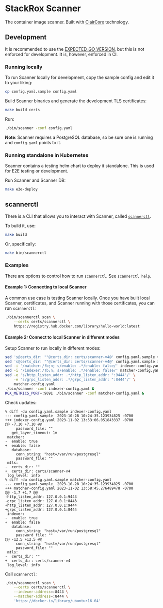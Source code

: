 # StackRox Scanner

The container image scanner.  Built with [ClairCore](https://github.com/quay/claircore) technology.

## Development

It is recommended to use the [EXPECTED_GO_VERSION](../EXPECTED_GO_VERSION), but this is not enforced for development.
It is, however, enforced in CI.

### Running locally

To run Scanner locally for development, copy the sample config and edit it to your liking:

```sh
cp config.yaml.sample config.yaml
```

Build Scanner binaries and generate the development TLS certificates:

```sh
make build certs
```

Run:

```sh
./bin/scanner -conf config.yaml
```

**Note**: Scanner requires a PostgreSQL database, so be sure one is running and `config.yaml` points to it.

### Running standalone in Kubernetes

Scanner contains a testing helm chart to deploy it standalone.  This is used for E2E testing or development.

Run Scanner and Scanner DB:

```sh
make e2e-deploy
```

## scannerctl

There is a CLI that allows you to interact with Scanner, called [`scannerctl`](cmd/scannerctl/main.go).

To build it, use:

```sh
make build
```

Or, specifically:

```sh
make bin/scannerctl
```

### Examples

There are options to control how to run `scannerctl`.  See `scannerctl help`.

#### Example 1: Connecting to local Scanner 

A common use case is testing Scanner locally.  Once you have built local Scanner, certificates, and Scanner running with those certificates, you can run `scannerctl`:

```sh
./bin/scannerctl scan \
    --certs certs/scannerctl \
    https://registry.hub.docker.com/library/hello-world:latest
```

#### Example 2: Connect to local Scanner in different modes

Setup Scanner to run locally in different modes: 

```sh
sed 's@certs_dir: ""@certs_dir: certs/scanner-v4@' config.yaml.sample > matcher-config.yaml
sed 's@certs_dir: ""@certs_dir: certs/scanner-v4@' config.yaml.sample > indexer-config.yaml
sed -i '/matcher:/!b;n; s/enable: .*/enable: false/' indexer-config.yaml
sed -i '/indexer:/!b;n; s/enable: .*/enable: false/' matcher-config.yaml
sed -e 's/http_listen_addr: .*/http_listen_addr: ":9444"/' \
    -e 's/grpc_listen_addr: .*/grpc_listen_addr: ":8444"/' \
    matcher-config.yaml
./bin/scanner -conf indexer-config.yaml &
ROX_METRICS_PORT=:9091 ./bin/scanner -conf matcher-config.yaml &
```

Check updates:

```
% diff -du config.yaml.sample indexer-config.yaml
--- config.yaml.sample	2023-10-28 10:24:35.123934825 -0700
+++ indexer-config.yaml	2023-11-02 13:53:06.051843337 -0700
@@ -7,10 +7,10 @@
     password_file: ""
   get_layer_timeout: 1m
 matcher:
-  enable: true
+  enable: false
   database:
     conn_string: "host=/var/run/postgresql"
     password_file: ""
 mtls:
-  certs_dir: ""
+  certs_dir: certs/scanner-v4
 log_level: info
% diff -du config.yaml.sample matcher-config.yaml
--- config.yaml.sample	2023-10-28 10:24:35.123934825 -0700
+++ matcher-config.yaml	2023-11-02 13:58:45.276489478 -0700
@@ -1,7 +1,7 @@
-http_listen_addr: 127.0.0.1:9443
-grpc_listen_addr: 127.0.0.1:8443
+http_listen_addr: 127.0.0.1:9444
+grpc_listen_addr: 127.0.0.1:8444
 indexer:
-  enable: true
+  enable: false
   database:
     conn_string: "host=/var/run/postgresql"
     password_file: ""
@@ -12,5 +12,5 @@
     conn_string: "host=/var/run/postgresql"
     password_file: ""
 mtls:
-  certs_dir: ""
+  certs_dir: certs/scanner-v4
 log_level: info
```

Call `scannerctl`:

```sh
./bin/scannerctl scan \
    --certs certs/scannerctl \
    --indexer-address=:8443 \
    --matcher-address=:8444 \
    'https://docker.io/library/ubuntu:16.04'
```

